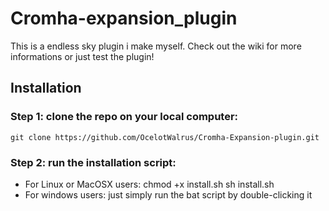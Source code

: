 # Cromha-expansion_plugin
This is a endless sky plugin i make myself. Check out the wiki for more informations or just test the plugin!

## Installation
### Step 1: clone the repo on your local computer:
	git clone https://github.com/OcelotWalrus/Cromha-Expansion-plugin.git
### Step 2: run the installation script:
* For Linux or MacOSX users:
	chmod +x install.sh
	sh install.sh
* For windows users:
just simply run the bat script by double-clicking it
